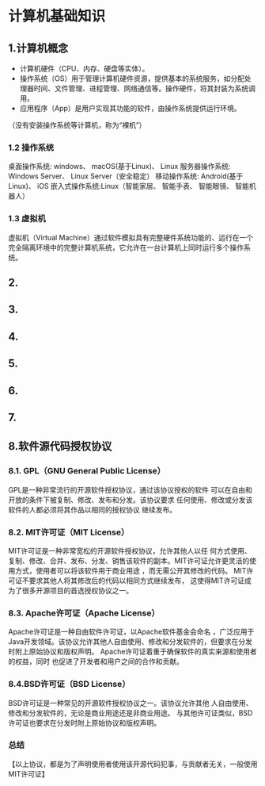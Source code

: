 # 计算机基础知识

## 1.计算机概念
* 计算机硬件（CPU、内存、硬盘等实体）。
* 操作系统（OS）用于管理计算机硬件资源，提供基本的系统服务，如分配处理器时间、文件管理、进程管理、网络通信等。操作硬件，将其封装为系统调用。
* 应用程序（App）是用户实现其功能的软件，由操作系统提供运行环境。

（没有安装操作系统等计算机，称为“裸机”）

### 1.2 操作系统
桌面操作系统: windows、 macOS(基于Linux)、 Linux
服务器操作系统: Windows Server、 Linux Server（安全稳定）
移动操作系统: Android(基于Linux)、 iOS
嵌入式操作系统:Linux（智能家居、 智能手表、 智能眼镜、 智能机器人）

### 1.3 虚拟机
虚拟机（Virtual Machine）通过软件模拟具有完整硬件系统功能的、运行在一个完全隔离环境中的完整计算机系统，它允许在一台计算机上同时运行多个操作系统。


## 2.


## 3.


## 4.

## 5.
  

## 6.

## 7.

## 8.软件源代码授权协议
### 8.1. GPL（GNU General Public License） 
GPL是一种非常流行的开源软件授权协议，通过该协议授权的软件 可以在自由和开放的条件下被复制、修改、发布和分发。该协议要求 任何使用、修改或分发该软件的人都必须将其作品以相同的授权协议 继续发布。 

### 8.2. MIT许可证（MIT License） 
MIT许可证是一种非常宽松的开源软件授权协议，允许其他人以任 何方式使用、复制、修改、合并、发布、分发、销售该软件的副本。MIT许可证允许更灵活的使用方式，使用者可以将该软件用于商业用途 ，而无需公开其修改的代码。 MIT许可证不要求其他人将其修改后的代码以相同方式继续发布， 这使得MIT许可证成为了很多开源项目的首选授权协议之一。

### 8.3. Apache许可证（Apache License） 
Apache许可证是一种自由软件许可证，以Apache软件基金会命名 ，广泛应用于Java开发领域。该协议允许其他人自由使用、修改和分发软件的，但要求在分发时附上原始协议和版权声明。 Apache许可证着重于确保软件的真实来源和使用者的权益，同时 也促进了开发者和用户之间的合作和贡献。

### 8.4.BSD许可证（BSD License） 
BSD许可证是一种常见的开源软件授权协议之一。该协议允许其他 人自由使用、修改和分发软件的，无论是商业用途还是非商业用途。 与其他许可证类似，BSD许可证也要求在分发时附上原始协议和版权声明。

### 总结
【以上协议，都是为了声明使用者使用该开源代码犯事，与贡献者无关，一般使用MIT许可证】


